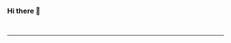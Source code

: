 ### Hi there 👋

<!--
**Parisa-yeganeh/parisa-yeganeh** is a ✨ _special_ ✨ repository because its `README.md` (this file) appears on your GitHub profile.

Here are some ideas to get you started:

- 🔭 I’m currently working as a CSR in a Canadian Bank but I never stop following my passion ...
- 🌱 I’m currently updating my knowledge by creating awesome projects! 
- 👯 I’m looking to collaborate on ...
- 🤔 I’m looking for help with ...
- 💬 Ask me about ...
- 📫 How to reach me: ...
- 😄 Pronouns: ...
- ⚡ Fun fact: ...
-->
</ul>
<br>
<hr>
